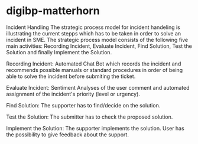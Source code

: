# digibp-matterhorn
Incident Handling 
The strategic process model for incident handeling is illustrating the current stepps which has to be taken in order to solve an incident in SME.
The strategic process model consists of the following five main activities: Recording Incident, Evaluate Incident, Find Solution, Test the Solution and finally Implement the Solution.

Recording Incident: Automated Chat Bot which records the incident and recommends possible manuals or standard procedures in order of being able to solve the incident before submiting the ticket.

Evaluate Incident: Sentiment Analyses of the user comment and automated assignment of the incident's priority (level or urgency).

Find Solution: The supporter has to find/decide on the solution.

Test the Solution: The submitter has to check the proposed solution.

Implement the Solution: The supporter implements the solution. User has the possibility to give feedback about the support.


